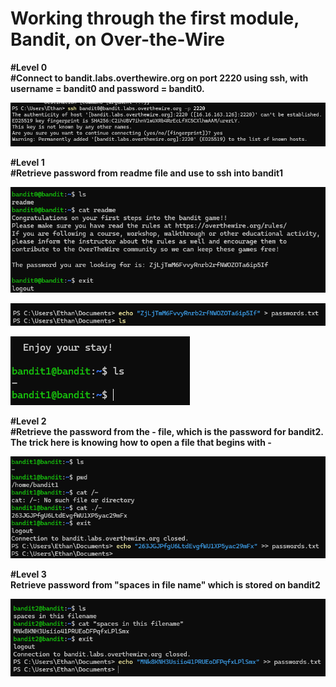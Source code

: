 # Working through the first module, Bandit, on Over-the-Wire

**#Level 0**\
**#Connect to bandit.labs.overthewire.org on port 2220 using ssh, with username = bandit0 and password = bandit0.**

![Bandit0 SSH Screenshot](image.png)

**#Level 1**\
**#Retrieve password from readme file and use to ssh into bandit1**

![bandit0 password Retrieval](image-1.png)

![Passwords.txt](image-2.png)

![Bandit1](image-3.png)

**#Level 2**\
**#Retrieve the password from the - file, which is the password for bandit2. The trick here is knowing how to open a file that begins with -**

![bandit2 password retrieval](image-4.png)

**#Level 3**\
**Retrieve password from "spaces in file name" which is stored on bandit2**

![bandit3 password retrieval](image-5.png)

